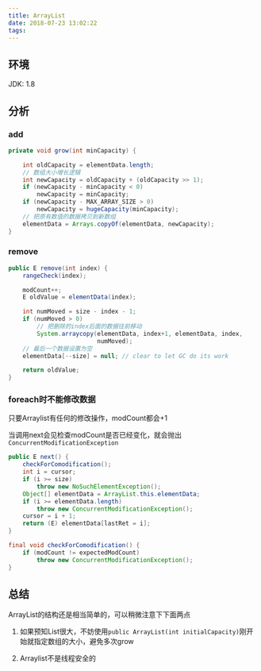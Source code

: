 ```yaml
---
title: ArrayList
date: 2018-07-23 13:02:22
tags:
---
```


<!-- toc -->

## 环境
JDK: 1.8

## 分析

### add
```java
private void grow(int minCapacity) {

    int oldCapacity = elementData.length;
    // 数组大小增长逻辑
    int newCapacity = oldCapacity + (oldCapacity >> 1);
    if (newCapacity - minCapacity < 0)
        newCapacity = minCapacity;
    if (newCapacity - MAX_ARRAY_SIZE > 0)
        newCapacity = hugeCapacity(minCapacity);
    // 把原有数值的数据拷贝到新数组
    elementData = Arrays.copyOf(elementData, newCapacity);
}
```

### remove
```java
public E remove(int index) {
    rangeCheck(index);

    modCount++;
    E oldValue = elementData(index);

    int numMoved = size - index - 1;
    if (numMoved > 0)
        // 把删除的index后面的数据往前移动
        System.arraycopy(elementData, index+1, elementData, index,
                         numMoved);
    // 最后一个数据设置为空
    elementData[--size] = null; // clear to let GC do its work

    return oldValue;
}
```

### foreach时不能修改数据
只要Arraylist有任何的修改操作，modCount都会+1

当调用next会见检查modCount是否已经变化，就会抛出`ConcurrentModificationException`

```java
public E next() {
    checkForComodification();
    int i = cursor;
    if (i >= size)
        throw new NoSuchElementException();
    Object[] elementData = ArrayList.this.elementData;
    if (i >= elementData.length)
        throw new ConcurrentModificationException();
    cursor = i + 1;
    return (E) elementData[lastRet = i];
}

final void checkForComodification() {
    if (modCount != expectedModCount)
        throw new ConcurrentModificationException();
}
```

## 总结

ArrayList的结构还是相当简单的，可以稍微注意下下面两点
1. 如果预知List很大，不妨使用`public ArrayList(int initialCapacity)`刚开始就指定数组的大小，避免多次grow

2. Arraylist不是线程安全的
